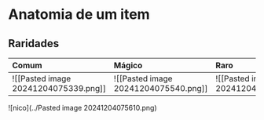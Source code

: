 # **Anatomia de um item**
##  Raridades
| Comum | Mágico | Raro | Único |
|:---|:---|:---|:---|
| ![[Pasted image 20241204075339.png]] | ![[Pasted image 20241204075540.png]] | ![[Pasted image 20241204075559.png]] | ![nico](../Pasted image 20241204075610.png) |
![nico](../Pasted image 20241204075610.png)
